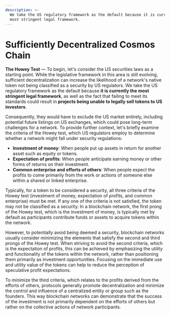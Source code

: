```yaml
---
description: >-
  We take the US regulatory framework as the default because it is currently the
  most stringent legal framework.
---
```


# Sufficiently Decentralized Cosmos Chain

**The Howey Test** — To begin, let's consider the US securities laws as a starting point. While the legislative framework in this area is still evolving, sufficient decentralization can increase the likelihood of a network's native token not being classified as a security by US regulators. We take the US regulatory framework as the default because **it is currently the most stringent legal framework**, as well as the fact that failing to meet its standards could result in **projects being unable to legally sell tokens to US investors**.

Consequently, they would have to exclude the US market entirely, including potential future listings on US exchanges, which could pose long-term challenges for a network. To provide further context, let's briefly examine the criteria of the Howey test, which US regulators employ to determine whether a network might fall under security regulations:

- **Investment of money**: When people put up assets in return for another asset such as equity or tokens.
- **Expectation of profits**: When people anticipate earning money or other forms of returns on their investment.
- **Common enterprise and efforts of others**: When people expect the profits to come primarily from the work or actions of someone else within a shared or linked enterprise.

Typically, for a token to be considered a security, all three criteria of the Howey test (investment of money, expectation of profits, and common enterprise) must be met. If any one of the criteria is not satisfied, the token may not be classified as a security. In a blockchain network, the first prong of the Howey test, which is the investment of money, is typically met by default as participants contribute funds or assets to acquire tokens within the network.

However, to potentially avoid being deemed a security, blockchain networks usually consider minimizing the elements that satisfy the second and third prongs of the Howey test. When striving to avoid the second criteria, which is the expectation of profits, this can be achieved by emphasizing the utility and functionality of the tokens within the network, rather than positioning them primarily as investment opportunities. Focusing on the immediate use and utility value of the tokens can help to reduce the perception of speculative profit expectations.

To minimize the third criteria, which relates to the profits derived from the efforts of others, protocols generally promote decentralization and minimize the control and influence of a centralized entity or group such as the founders. This way blockchain networks can demonstrate that the success of the investment is not primarily dependent on the efforts of others but rather on the collective actions of network participants.
